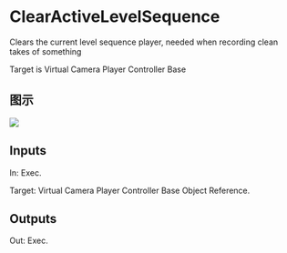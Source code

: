 # ClearActiveLevelSequence

Clears the current level sequence player, needed when recording clean takes of something

Target is Virtual Camera Player Controller Base

## 图示

![]($-20221218-21292881.png)

## Inputs

In: Exec.

Target: Virtual Camera Player Controller Base Object Reference.  

## Outputs

Out: Exec.

